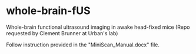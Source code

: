 # whole-brain-fUS
Whole-brain functional ultrasound imaging in awake head-fixed mice
(Repo requested by Clement Brunner at Urban's lab)


Follow instruction provided in the "MiniScan_Manual.docx" file.
